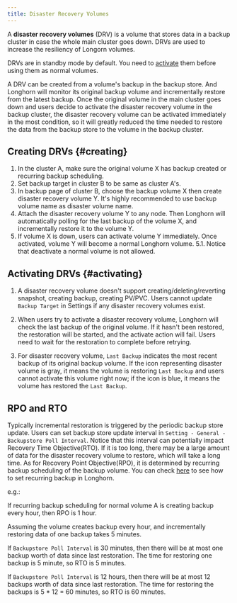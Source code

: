 ```yaml
---
title: Disaster Recovery Volumes
---
```


A **disaster recovery volumes** (DRV) is a volume that stores data in a backup cluster in case the whole main cluster goes down. DRVs are used to increase the resiliency of Longorn volumes.

DRVs are in standby mode by default. You need to [activate](#activating) them before using them as normal volumes.

A DRV can be created from a volume's backup in the backup store. And Longhorn will monitor its 
original backup volume and incrementally restore from the latest backup. Once the original volume in the main cluster goes
down and users decide to activate the disaster recovery volume in the backup cluster, the disaster recovery volume can be
activated immediately in the most condition, so it will greatly reduced the time needed to restore the data from the
backup store to the volume in the backup cluster.

## Creating DRVs {#creating}

1. In the cluster A, make sure the original volume X has backup created or recurring backup scheduling.
2. Set backup target in cluster B to be same as cluster A's.
3. In backup page of cluster B, choose the backup volume X then create disaster recovery volume Y. It's highly recommended
to use backup volume name as disaster volume name.
4. Attach the disaster recovery volume Y to any node. Then Longhorn will automatically polling for the last backup of the
volume X, and incrementally restore it to the volume Y.
5. If volume X is down, users can activate volume Y immediately. Once activated, volume Y will become a 
normal Longhorn volume.
    5.1. Notice that deactivate a normal volume is not allowed.

## Activating DRVs {#activating}

1. A disaster recovery volume doesn't support creating/deleting/reverting snapshot, creating backup, creating
PV/PVC. Users cannot update `Backup Target` in Settings if any disaster recovery volumes exist.

2. When users try to activate a disaster recovery volume, Longhorn will check the last backup of the original volume. If
it hasn't been restored, the restoration will be started, and the activate action will fail. Users need to wait for 
the restoration to complete before retrying.

3. For disaster recovery volume, `Last Backup` indicates the most recent backup of its original backup volume. If the icon 
representing disaster volume is gray, it means the volume is restoring `Last Backup` and users cannot activate this 
volume right now; if the icon is blue, it means the volume has restored the `Last Backup`. 

## RPO and RTO
Typically incremental restoration is triggered by the periodic backup store update. Users can set backup store update 
interval in `Setting - General - Backupstore Poll Interval`. Notice that this interval can potentially impact 
Recovery Time Objective(RTO). If it is too long, there may be a large amount of data for the disaster recovery volume to 
restore, which will take a long time. As for Recovery Point Objective(RPO), it is determined by recurring backup 
scheduling of the backup volume. You can check [here](../snapshot-backup) to see how to set recurring backup in Longhorn.

e.g.:

If recurring backup scheduling for normal volume A is creating backup every hour, then RPO is 1 hour.

Assuming the volume creates backup every hour, and incrementally restoring data of one backup takes 5 minutes.  

If `Backupstore Poll Interval` is 30 minutes, then there will be at most one backup worth of data since last restoration.
The time for restoring one backup is 5 minute, so RTO is 5 minutes.

If `Backupstore Poll Interval` is 12 hours, then there will be at most 12 backups worth of data since last restoration.
The time for restoring the backups is 5 * 12 = 60 minutes, so RTO is 60 minutes.
